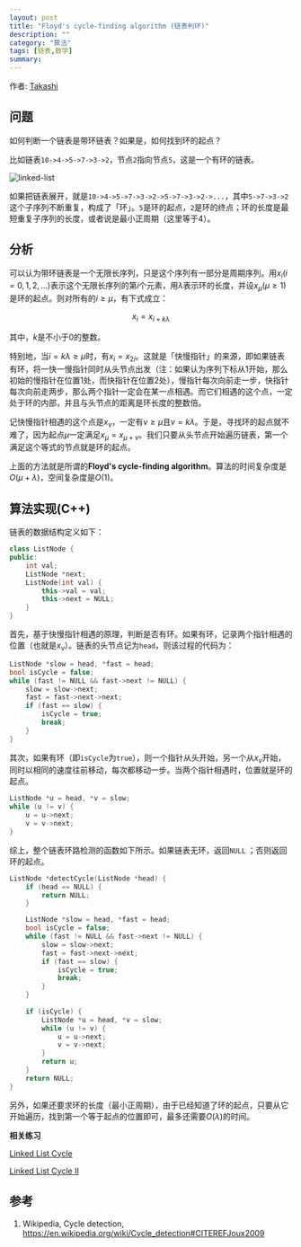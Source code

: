 ```yaml
---
layout: post
title: "Floyd's cycle-finding algorithm (链表判环)"
description: ""
category: "算法"
tags: [链表,数学]
summary:
---
```


作者: [Takashi](http://mioopoi.github.io/about.html)

## 问题

如何判断一个链表是带环链表？如果是，如何找到环的起点？

比如链表`10->4->5->7->3->2`，节点`2`指向节点`5`，这是一个有环的链表。

![linked-list](D:\Downloads\linked-list.png)

如果把链表展开，就是`10->4->5->7->3->2->5->7->3->2->...`，其中`5->7->3->2`这个子序列不断重复，构成了「环」。`5`是环的起点，`2`是环的终点；环的长度是最短重复子序列的长度，或者说是最小正周期（这里等于4）。

## 分析

可以认为带环链表是一个无限长序列，只是这个序列有一部分是周期序列。用$x_i (i=0,1,2,\ldots)$表示这个无限长序列的第$i$个元素，用$\lambda$表示环的长度，并设$x_{\mu} (\mu \ge 1 )$是环的起点。则对所有的$i \ge \mu$，有下式成立：

$$x_i = x_{i+k \lambda}$$

其中，$k$是不小于0的整数。

特别地，当$i = k \lambda \ge \mu$时，有$x_i = x_{2 i}$。这就是「快慢指针」的来源，即如果链表有环，将一快一慢指针同时从头节点出发（注：如果认为序列下标从1开始，那么初始的慢指针在位置1处，而快指针在位置2处），慢指针每次向前走一步，快指针每次向前走两步，那么两个指针一定会在某一点相遇。而它们相遇的这个点，一定处于环的内部，并且与头节点的距离是环长度的整数倍。

记快慢指针相遇的这个点是$x_v$，一定有$v \ge \mu$且$v = k \lambda$。于是，寻找环的起点就不难了，因为起点$\mu$一定满足$x_{\mu} = x_{\mu + v}$。我们只要从头节点开始遍历链表，第一个满足这个等式的节点就是环的起点。

上面的方法就是所谓的**Floyd's cycle-finding algorithm**。算法的时间复杂度是$O(\mu + \lambda)$，空间复杂度是$O(1)$。

## 算法实现(C++)

链表的数据结构定义如下：

```cpp
class ListNode {
public:
    int val;
    ListNode *next;
    ListNode(int val) {
        this->val = val;
        this->next = NULL;
    }
}
```

首先，基于快慢指针相遇的原理，判断是否有环。如果有环，记录两个指针相遇的位置（也就是$x_v$）。链表的头节点记为`head`，则该过程的代码为：

```cpp
ListNode *slow = head, *fast = head;
bool isCycle = false;
while (fast != NULL && fast->next != NULL) {
    slow = slow->next;
    fast = fast->next->next;
    if (fast == slow) {
        isCycle = true;
        break;
    }
}
```

其次，如果有环（即`isCycle`为`true`），则一个指针从头开始，另一个从$x_v$开始，同时以相同的速度往前移动，每次都移动一步。当两个指针相遇时，位置就是环的起点。

```cpp
ListNode *u = head, *v = slow;
while (u != v) {
    u = u->next;
    v = v->next;
}
```

综上，整个链表环路检测的函数如下所示。如果链表无环，返回`NULL` ；否则返回环的起点。

```cpp
ListNode *detectCycle(ListNode *head) {
    if (head == NULL) {
        return NULL;
    }

    ListNode *slow = head, *fast = head;
    bool isCycle = false;
    while (fast != NULL && fast->next != NULL) {
        slow = slow->next;
        fast = fast->next->next;
        if (fast == slow) {
            isCycle = true;
            break;
        }
    }
    
    if (isCycle) {
        ListNode *u = head, *v = slow;
        while (u != v) {
            u = u->next;
            v = v->next;
        }
        return u;
    }
    return NULL;
}
```

另外，如果还要求环的长度（最小正周期），由于已经知道了环的起点，只要从它开始遍历，找到第一个等于起点的位置即可，最多还需要$O(\lambda)$的时间。

**相关练习**

[Linked List Cycle](https://leetcode.com/problems/linked-list-cycle/)

[Linked List Cycle II](https://leetcode.com/problems/linked-list-cycle-ii/)

## 参考

1. Wikipedia, Cycle detection, https://en.wikipedia.org/wiki/Cycle_detection#CITEREFJoux2009